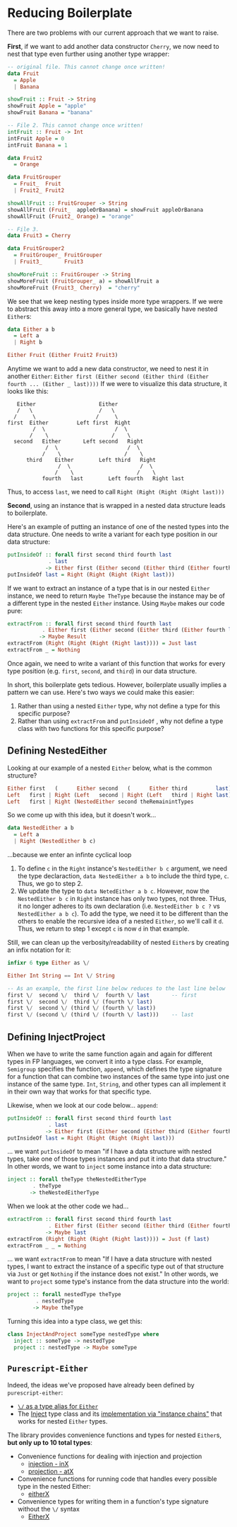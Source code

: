 # Reducing Boilerplate

There are two problems with our current approach that we want to raise.

**First**, if we want to add another data constructor `Cherry`, we now need to nest that type even further using another type wrapper:
```purescript
-- original file. This cannot change once written!
data Fruit
  = Apple
  | Banana

showFruit :: Fruit -> String
showFruit Apple = "apple"
showFruit Banana = "banana"

-- File 2. This cannot change once written!
intFruit :: Fruit -> Int
intFruit Apple = 0
intFruit Banana = 1

data Fruit2
  = Orange

data FruitGrouper
  = Fruit_  Fruit
  | Fruit2_ Fruit2

showAllFruit :: FruitGrouper -> String
showAllFruit (Fruit_  appleOrBanana) = showFruit appleOrBanana
showAllFruit (Fruit2_ Orange) = "orange"

-- File 3.
data Fruit3 = Cherry

data FruitGrouper2
  = FruitGrouper_ FruitGrouper
  | Fruit3_       Fruit3

showMoreFruit :: FruitGrouper -> String
showMoreFruit (FruitGrouper_ a) = showAllFruit a
showMoreFruit (Fruit3_ Cherry)  = "cherry"
```

We see that we keep nesting types inside more type wrappers. If we were to abstract this away into a more general type, we basically have nested `Either`s:
```purescript
data Either a b
  = Left a
  | Right b

Either Fruit (Either Fruit2 Fruit3)
```
Anytime we want to add a new data constructor, we need to nest it in another `Either`:
`Either first (Either second (Either third (Either fourth ... (Either _ last))))`
If we were to visualize this data structure, it looks like this:
```
   Either                    Either
   /   \                     /   \
  /     \                   /     \
first  Either         Left first  Right
        /  \                      /  \
       /    \                    /    \
  second   Either       Left second   Right
            /  \                      /  \
           /    \                    /    \
      third    Either        Left third   Right
                /  \                      /  \
               /    \                    /    \
           fourth   last        Left fourth   Right last
```
Thus, to access `last`, we need to call `Right (Right (Right (Right last)))`

**Second**, using an instance that is wrapped in a nested data structure leads to boilerplate.

Here's an example of putting an instance of one of the nested types into the data structure. One needs to write a variant for each type position in our data structure:
```purescript
putInsideOf :: forall first second third fourth last
             . last
            -> Either first (Either second (Either third (Either fourth last)))
putInsideOf last = Right (Right (Right (Right last)))
```
If we want to extract an instance of a type that is in our nested `Either` instance, we need to return `Maybe TheType` because the instance may be of a different type in the nested `Either` instance. Using `Maybe` makes our code pure:
```purescript
extractFrom :: forall first second third fourth last
           . Either first (Either second (Either third (Either fourth last)))
          -> Maybe Result
extractFrom (Right (Right (Right (Right last)))) = Just last
extractFrom _ = Nothing
```
Once again, we need to write a variant of this function that works for every type position (e.g. `first`, `second`, and `third`) in our data structure.

In short, this boilerplate gets tedious. However, boilerplate usually implies a pattern we can use. Here's two ways we could make this easier:
1. Rather than using a nested `Either` type, why not define a type for this specific purpose?
2. Rather than using `extractFrom` and `putInsideOf` , why not define a type class with two functions for this specific purpose?

## Defining NestedEither

Looking at our example of a nested `Either` below, what is the common structure?
```purescript
Either first   (      Either second   (      Either third         last))
Left   first | Right (Left   second | Right (Left   third | Right last))
Left   first | Right (NestedEither second theRemainintTypes            )
```
So we come up with this idea, but it doesn't work...
```purescript
data NestedEither a b
  = Left a
  | Right (NestedEither b c)
```
...because we enter an infinte cyclical loop
1. To define `c` in the `Right` instance's `NestedEither b c` argument, we need the type declaraction, `data NestedEither a b` to include the third type, `c`. Thus, we go to step 2.
2. We update the type to `data NetedEither a b c`. However, now the `NestedEither b c` in `Right` instance has only two types, not three. THus, it no longer adheres to its own declaration (i.e. `NestedEither b c ?` vs `NestedEither a b c`). To add the type, we need it to be different than the others to enable the recursive idea of a nested `Either`, so we'll call it `d`. Thus, we return to step 1 except `c` is now `d` in that example.

Still, we can clean up the verbosity/readability of nested `Either`s by creating an infix notation for it:
```purescript
infixr 6 type Either as \/

Either Int String == Int \/ String

-- As an example, the first line below reduces to the last line below
first \/  second \/  third \/  fourth \/ last       -- first
first \/  second \/  third \/ (fourth \/ last)
first \/  second \/ (third \/ (fourth \/ last))
first \/ (second \/ (third \/ (fourth \/ last)))    -- last
```

## Defining InjectProject

When we have to write the same function again and again for different types in FP languages, we convert it into a type class. For example, `Semigroup` specifies the function, `append`, which defines the type signature for a function that can combine two instances of the same type into just one instance of the same type. `Int`, `String`, and other types can all implement it in their own way that works for that specific type.

Likewise, when we look at our code below...
 `append`:
```purescript
putInsideOf :: forall first second third fourth last
             . last
            -> Either first (Either second (Either third (Either fourth last)))
putInsideOf last = Right (Right (Right (Right last)))
```
... we want `putInsideOf` to mean "if I have a data structure with nested types, take one of those types instances and put it into that data structure." In other words, we want to `inject` some instance into a data structure:
```purescript
inject :: forall theType theNestedEitherType
        . theType
       -> theNestedEitherType
```
When we look at the other code we had...
```purescript
extractFrom :: forall first second third fourth last
             . Either first (Either second (Either third (Either fourth last)))
            -> Maybe last
extractFrom (Right (Right (Right (Right last)))) = Just (f last)
extractFrom _ _ = Nothing
```
... we want `extractFrom` to mean "If I have a data structure with nested types, I want to extract the instance of a specific type out of that structure via `Just` or get `Nothing` if the instance does not exist." In other words, we want to `project` some type's instance from the data structure into the world:
```purescript
project :: forall nestedType theType
         . nestedType
        -> Maybe theType
```
Turning this idea into a type class, we get this:
```purescript
class InjectAndProject someType nestedType where
  inject :: someType -> nestedType
  project :: nestedType -> Maybe someType
```

## `Purescript-Either`

Indeed, the ideas we've proposed have already been defined by `purescript-either`:
- [`\/` as a type alias for `Either`](https://pursuit.purescript.org/packages/purescript-either/4.0.0/docs/Data.Either.Nested)
- The [Inject](https://pursuit.purescript.org/packages/purescript-either/4.0.0/docs/Data.Either.Inject) type class and its [implementation via "instance chains"](https://github.com/purescript/purescript-either/blob/v4.0.0/src/Data/Either/Inject.purs#L8-L10) that works for nested `Either` types.

The library provides convenience functions and types for nested `Either`s, **but only up to 10 total types**:
- Convenience functions for dealing with injection and projection
    - [injection - inX](https://pursuit.purescript.org/packages/purescript-either/4.0.0/docs/Data.Either.Nested#v:in1)
    - [projection - atX](https://pursuit.purescript.org/packages/purescript-either/4.0.0/docs/Data.Either.Nested#v:at1)
- Convenience functions for running code that handles every possible type in the nested Either:
    - [eitherX](https://pursuit.purescript.org/packages/purescript-either/4.0.0/docs/Data.Either.Nested#v:either1)
- Convenience types for writing them in a function's type signature without the `\/` syntax
    - [EitherX](https://pursuit.purescript.org/packages/purescript-either/4.0.0/docs/Data.Either.Nested#t:Either1)
